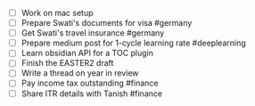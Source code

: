 - [ ] Work on mac setup
- [ ] Prepare Swati's documents for visa #germany 
- [ ] Get Swati's travel insurance #germany 
- [ ] Prepare medium post for 1-cycle learning rate #deeplearning
- [ ] Learn obsidian API for a TOC plugin
- [ ] Finish the EASTER2 draft
- [ ] Write a thread on year in review
- [ ] Pay income tax outstanding #finance
- [ ] Share ITR details with Tanish #finance